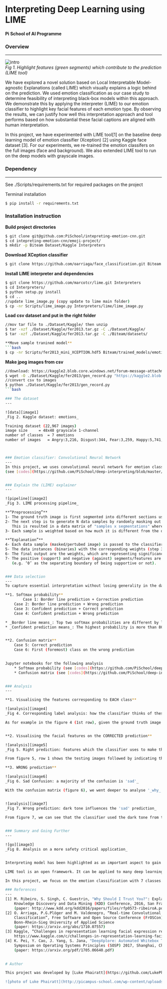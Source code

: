 # **Interpreting Deep Learning using LIME**

**Pi School of AI Programme**

[//]: # (Image References)
[image0]: ./images/intro.png "intro"
[image1]: ./images/data_kaggle.png "data"
[image2]: ./images/pipeline.png "lime process"
[image3]: ./images/DeepXplore.png "future"
[image4]: ./images/corresponding_classes.png "analysis_classes"
[image5]: ./images/analysis_correct.png "analysis_right"
[image6]: ./images/cfm.png "matrix"
[image7]: ./images/analysis_wrong.png "analysis_wrong"


### Overview 
--- 

![intro][image0]  
_Fig 1. Highlight features (green segments) which contribute to the prediction (LIME tool)_

We have explored a novel solution based on Local Interpretable Model-agnostic Explanations (called LIME) which visually explains a logic behind on the prediction. We used emotion classification as our case study to determine feasibility of interpreting black-box models within this approach. We demonstrate this by applying the interpreter (LIME) to our emotion classifier to highlight key facial features of each emotion type. By observing the results, we can justify how well this interpretation approach and tool performs based on how substantial these facial captions are aligned with human interpretation.  

In this project, we have experimented with LIME tool[1] on the baseline deep learning model of emotion classifier (Xception) [2] using Kaggle face dataset [3]. For our experiments, we re-trained the emotion classifers on the full images (face and background). We also extended LIME tool to run on the deep models with grayscale images.  


### Dependency
---
See ./Scripts/requirements.txt for required packages on the project  

Terminal installation
```bash
$ pip install -r requirements.txt

```

### Installation instruction
**Build project directories**
```bash
$ git clone git@github.com:PiSchool/intepreting-emotion-cnn.git
$ cd intepreting-emotion-cnn/emoji-project/
$ mkdir -p Biteam Dataset/Kaggle Interpreters
```

**Download XCeption classifier** 
```bash
$ git clone https://github.com/oarriaga/face_classification.git Biteam
```

**Install LIME interpreter and dependencies**
```bash
$ git clone https://github.com/marcotcr/lime.git Interpreters
$ cd Interpreters/
$ python setup.py install
$ cd ..
//update lime_image.py (copy update to lime main folder)
$ cp -nr Scripts/lime_image.py Interpreters/lime/lime_image.py 
```

**Load csv dataset and put in the right folder**
```bash
//mov tar file to ./Dataset/Kaggle/ then unzip
$ tar -xzf ./Dataset/Kaggle/fer2013.tar.gz -C ./Dataset/Kaggle/
$ tar -xzf ./Dataset/Kaggle/fer2013.tar.gz -C ./Biteam/datasets/

**Move sample tranined model**
```bash
$ cp -nr Scripts/fer2013_mini_XCEPTION.hdf5 Biteam/trained_models/emotion_models/fer2013_mini_XCEPTION.hdf5
```


**Make jpeg images from csv**
```bash
//download: https://kaggle2.blob.core.windows.net/forum-message-attachments/179911/6422/gen_record.py
$ wget -O ./Dataset/Kaggle/fer2013/gen_record.py "https://kaggle2.blob.core.windows.net/forum-message-attachments/179911/6422/gen_record.py"
//convert csv to images
$ python ./Dataset/Kaggle/fer2013/gen_record.py
```bash

### The dataset
---

![data][image1]  
_Fig 2. Kaggle dataset: emotions_

Training dataset (22,967 images)   
image size 	   = 48x48 grayscale 1-channel  
number of classes  = 7 emotions  
number of images   = Angry:3,216, Disgust:344, Fear:3,259, Happy:5,741, Sad:3,863, Surprise:2,533, Neutral:4,011 images  



### Emotion classifier: Convolutional Neural Network
---
In this project, we uses convolutional neural network for emotion classification developed by [2] ([github](https://github.com/oarriaga/face_classification)). We have chosen this as the baseline model because it provides a reasonable accuracy with further insights that could be explored using the interpreter. Before we applied the model to the interpreter, we have re-trained the model with full images to confirm the good accuracy that we should expect. We obtained the test accuracy around 66%.
(see [codes](https://github.com/PiSchool/deep-interpreting/blob/master/emoji-project/PiSchoolAI-Emoji/Biteam/face_classification/src/train_emotion_classifier.py))


### Explain the (LIME) explainer
---

![pipeline][image2]  
_Fig 3. LIME processing pipeline_

**“Preprocessing”**   
1- The ground truth image is first segmented into different sections using Quickshift segmentation.   
2- The next step is to generate N data samples by randomly masking out some of the image regions based on the segmentations.   
   This is resulted in a data matrix of "samples x segmentations" where the first row is kept with no mask applied (all 1).   
3- Each sample is weighted based on how much it is different from the original vector (row 1) using  some ‘distance’ function.  

**“Explanation”**   
4- Each data sample (masked/pertubed image) is passed to the classifier (the model being explained e.g. our emotion classifier) for the prediction.   
5- The data instances (binaries) with the corresponding weights (step 3) and the predicted label (step 4- but one label at the time) are then fit to the K-LASSO or Ridge regression classifier to measure the importance of each feature (segmentation in this case).   
6- The final output are the weights, which are representing significance of each segmented feature on the given class.   
7- The positive (support) and negative (against) segments/features are display based on the given thresholding value   
   (e.g. ‘0’ as the separating boundary of being supportive or not).  


### Data selection
---
To capture essential interpretation without losing generality in the data selection process, we have used ‘Softmax probability’ and ‘Confusion matrix’ as yardsticks in picking interesting cases out of the big dataset as follows.  

**1. Softmax probability**  
    	Case 1: Border line prediction + Correction prediction  
	Case 2: Border line prediction + Wrong prediction  
	Case 3: Confident prediction + Correct prediction  
	Case 4: Confident prediction + Wrong prediction  

* _Border line means_: Top two softmax probabilities are different by less than 10%.  
* _Confident prediction means_: The highest probability is more than 80%  


**2. Confusion matrix**  
	Case 5: Correct prediction  
	Case 6: First (foremost) class on the wrong prediction  
  

Jupyter notebooks for the following analysis   
	* Softmax probability (see [codes](https://github.com/PiSchool/deep-interpreting/blob/master/emoji-project/PiSchoolAI-Emoji/Biteam/face_classification/src/lime_interpret_multiple_analysis_sfm.ipynb))  
	* Confusion matrix (see [codes](https://github.com/PiSchool/deep-interpreting/blob/master/emoji-project/PiSchoolAI-Emoji/Biteam/face_classification/src/lime_interpret_multiple_analysis_cfm.ipynb))  


### Analysis
---

**1. Visualising the features corresponding to EACH class**  

![analysis][image4]  
_Fig 4. Corresponding label analysis: how the classifier thinks of these features (positive/negative)_  

As for example in the figure 4 (1st row), given the ground truth image ‘angry’, we can understand that the classifier uses an open wide mouth as one of the indication to predict ‘angry’ as it highlighted ‘green’ while other hypothesis emotions (disgust, fear, … ) are displayed with ‘red’ on the same feature.   


**2. Visualising the facial features on the CORRECTED prediction**  

![analysis][image5]  
_Fig 5. Right prediction: features which the classifier uses to make the (right) prediction_  

From figure 5, row 1 shows the testing images followed by indicating the positive (green) and negative (red) features in row 2 and highlighted only positive features in row 3 without other segments (gray out areas). Using LIME, we are able to visualize and understand of how the classifier correlates the image features to the prediction.  

**3. WRONG prediction**  

![analysis][image6]  
_Fig 6. Sad Confusion: a majority of the confusion is 'sad'_  

With the confusion matrix (figure 6), we went deeper to analyse '_why_' majority of the confusion was the 'sad' emotion.  


![analysis][image7]  
_Fig 7. Wrong prediction: dark tone influences the 'sad' prediction_  

From figure 7, we can see that the classifier used the dark tone from the background to indicate the sad emotion, which is undesirable. This is a really profound finding. Without the visualization to understand parts of the logic behind the ‘sad’ prediction, it would be really hard and time consuming to find and understand the issue precisely. In the worst case, it is overlooked.  
 

### Summary and Going Further
---

![go][image3]  
_Fig 8. Analysis on a more safety critical application_


Interpreting model has been highlighted as an important aspect to gain trust on deploying any ‘black-box’ models in the real world. As demonstrated in this project, LIME provides the good insights of the emotion classifier which offer insights behind the prediction as well as realizing faults in training the classifier. In addition, the deep hidden issue such as the miss association of dark color tone with ‘sad’ emotion was discovered very quickly with the visualisation. This has saved a lot of time in diagnosing the problem.

LIME tool is an open framework. It can be applied to many deep learning models without any rectifications. We have seen a great benefit of using the LIME tool. It would be really interesting to apply this tool and framework to more critical applications such as self-driving car. On going work in this area has been published in [4]. 

In this project, we focus on the emotion classification with 7 classes. To our knowledge, it raises the question how well the approach perform in a vicinity of larger dataset and classes (e.g. recognition of 500 different objects). Would a local fidelity as in LIME approach still reflect the good interpretation in the global model? This area of work has not been focused in this project and left to be explored in the future. Secondly, with the small number of classes (e.g. 7 emotions), our technique using softmax probability and confusion matrix is sufficient but still exhausting to pick the interesting samples to investigate. With a hundred of classes or more, we need to go deeper in the data selection to capture all possible faults in the model. This makes the process labor intensive. This issue could be addressed in the future research.

### References
---
[1] M. Ribeiro, S. Singh, C. Guestrin, "Why Should I Trust You?": Explaining the Predictions of Any Classifier,  
    Knowledge Discovery and Data Mining (KDD) Conference, 2016, San Francisco, CA, USA   
    (paper: http://www.kdd.org/kdd2016/papers/files/rfp0573-ribeiroA.pdf)  
[2] O. Arriaga, P.G.Plöger and M. Valdenegro, “Real-time Convolutional Neural Networks for Emotion and Gender 
    Classification”, Free Software and Open Source Conference (FrOSCon), 2017,  
    Bonn-Rhein-Sieg University of Applied Science  
    (paper: https://arxiv.org/abs/1710.07557)   
[3] Kaggle, “Challenges in representation learning facial expression recognition challenge”, 2013 Competition,   
    https://www.kaggle.com/c/challenges-in-representation-learning-facial-expression-recognition-challenge/data  
[4] K. Pei, Y. Cao, J. Yang, S. Jana, "DeepXplore: Automated Whitebox Testing of Deep Learning Systems",  
    Symposium on Operating Systems Principles (SOSP) 2017, Shanghai, China   
    (paper: https://arxiv.org/pdf/1705.06640.pdf)  
 

# Author

This project was developed by [Luke Phairatt](https://github.com/LukePhairatt) during [Pi School's AI programme](http://picampus-school.com/programme/school-of-ai/) in Fall 2017.

![photo of Luke Phairatt](http://picampus-school.com/wp-content/uploads/2017/11/IMG_2150-2-150x150.jpg)






















